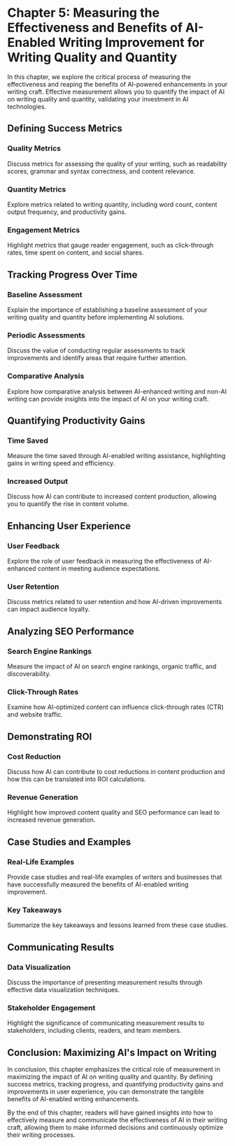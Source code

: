 Chapter 5: Measuring the Effectiveness and Benefits of AI-Enabled Writing Improvement for Writing Quality and Quantity
======================================================================================================================

In this chapter, we explore the critical process of measuring the effectiveness and reaping the benefits of AI-powered enhancements in your writing craft. Effective measurement allows you to quantify the impact of AI on writing quality and quantity, validating your investment in AI technologies.

Defining Success Metrics
------------------------

### Quality Metrics

Discuss metrics for assessing the quality of your writing, such as readability scores, grammar and syntax correctness, and content relevance.

### Quantity Metrics

Explore metrics related to writing quantity, including word count, content output frequency, and productivity gains.

### Engagement Metrics

Highlight metrics that gauge reader engagement, such as click-through rates, time spent on content, and social shares.

Tracking Progress Over Time
---------------------------

### Baseline Assessment

Explain the importance of establishing a baseline assessment of your writing quality and quantity before implementing AI solutions.

### Periodic Assessments

Discuss the value of conducting regular assessments to track improvements and identify areas that require further attention.

### Comparative Analysis

Explore how comparative analysis between AI-enhanced writing and non-AI writing can provide insights into the impact of AI on your writing craft.

Quantifying Productivity Gains
------------------------------

### Time Saved

Measure the time saved through AI-enabled writing assistance, highlighting gains in writing speed and efficiency.

### Increased Output

Discuss how AI can contribute to increased content production, allowing you to quantify the rise in content volume.

Enhancing User Experience
-------------------------

### User Feedback

Explore the role of user feedback in measuring the effectiveness of AI-enhanced content in meeting audience expectations.

### User Retention

Discuss metrics related to user retention and how AI-driven improvements can impact audience loyalty.

Analyzing SEO Performance
-------------------------

### Search Engine Rankings

Measure the impact of AI on search engine rankings, organic traffic, and discoverability.

### Click-Through Rates

Examine how AI-optimized content can influence click-through rates (CTR) and website traffic.

Demonstrating ROI
-----------------

### Cost Reduction

Discuss how AI can contribute to cost reductions in content production and how this can be translated into ROI calculations.

### Revenue Generation

Highlight how improved content quality and SEO performance can lead to increased revenue generation.

Case Studies and Examples
-------------------------

### Real-Life Examples

Provide case studies and real-life examples of writers and businesses that have successfully measured the benefits of AI-enabled writing improvement.

### Key Takeaways

Summarize the key takeaways and lessons learned from these case studies.

Communicating Results
---------------------

### Data Visualization

Discuss the importance of presenting measurement results through effective data visualization techniques.

### Stakeholder Engagement

Highlight the significance of communicating measurement results to stakeholders, including clients, readers, and team members.

Conclusion: Maximizing AI's Impact on Writing
---------------------------------------------

In conclusion, this chapter emphasizes the critical role of measurement in maximizing the impact of AI on writing quality and quantity. By defining success metrics, tracking progress, and quantifying productivity gains and improvements in user experience, you can demonstrate the tangible benefits of AI-enabled writing enhancements.

By the end of this chapter, readers will have gained insights into how to effectively measure and communicate the effectiveness of AI in their writing craft, allowing them to make informed decisions and continuously optimize their writing processes.

